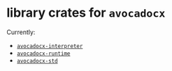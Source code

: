 # library crates for `avocadocx`

Currently:
  - [`avocadocx-interpreter`](interpreter)
  - [`avocadocx-runtime`](runtime)
  - [`avocadocx-std`](std)
